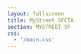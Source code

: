 ```yaml
---
layout: fullscreen
title: MyStreet SFCTA
section: MYSTREET SF
css:
  - '/main.css'
---
```

<div id="sfmap"></div>

<script src="/lib/main.bundle.js"></script>
